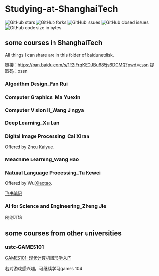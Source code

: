 # Studying-at-ShanghaiTech
![GitHub stars](https://img.shields.io/github/stars/Zhang-Wen-chao/The-Journey-of-Studying-at-ShanghaiTech?style=flat)
![GitHub forks](https://img.shields.io/github/forks/Zhang-Wen-chao/The-Journey-of-Studying-at-ShanghaiTech?style=flat)
![GitHub issues](https://img.shields.io/github/issues/Zhang-Wen-chao/The-Journey-of-Studying-at-ShanghaiTech)
![GitHub closed issues](https://img.shields.io/github/issues-closed/Zhang-Wen-chao/The-Journey-of-Studying-at-ShanghaiTech)
![GitHub code size in bytes](https://img.shields.io/github/languages/code-size/Zhang-Wen-chao/The-Journey-of-Studying-at-ShanghaiTech)
## some courses in ShanghaiTech
All things I can share are in this folder of baidunetdisk.

链接：https://pan.baidu.com/s/1R2iFrqKEOJBu685js6DCMQ?pwd=ossn 
提取码：ossn 
### Algorithm Design_Fan Rui

### Computer Graphics_Ma Yuexin

### Computer Vision II_Wang Jingya

### Deep Learning_Xu Lan

### Digital Image Processing_Cai Xiran
Offered by Zhou Kaiyue.

### Meachine Learning_Wang Hao

### Natural Language Processing_Tu Kewei
Offered by Wu [Xiaotao](https://github.com/wszswppx).

[飞书笔记](https://yvrg6uiafp.feishu.cn/docx/AABUdTEsPoKYaqxrGurclJ47nlc?from=from_copylink)

### AI for Science and Engineering_Zheng Jie
刚刚开始

## some courses from other universities
### ustc-GAMES101
[GAMES101: 现代计算机图形学入门](https://sites.cs.ucsb.edu/~lingqi/teaching/games101.html)

若对游戏感兴趣，可继续学习games 104